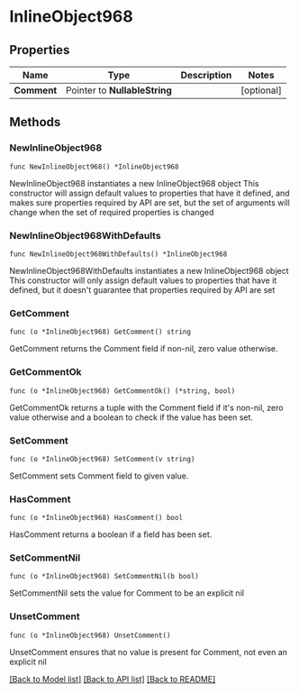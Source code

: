 # InlineObject968

## Properties

Name | Type | Description | Notes
------------ | ------------- | ------------- | -------------
**Comment** | Pointer to **NullableString** |  | [optional] 

## Methods

### NewInlineObject968

`func NewInlineObject968() *InlineObject968`

NewInlineObject968 instantiates a new InlineObject968 object
This constructor will assign default values to properties that have it defined,
and makes sure properties required by API are set, but the set of arguments
will change when the set of required properties is changed

### NewInlineObject968WithDefaults

`func NewInlineObject968WithDefaults() *InlineObject968`

NewInlineObject968WithDefaults instantiates a new InlineObject968 object
This constructor will only assign default values to properties that have it defined,
but it doesn't guarantee that properties required by API are set

### GetComment

`func (o *InlineObject968) GetComment() string`

GetComment returns the Comment field if non-nil, zero value otherwise.

### GetCommentOk

`func (o *InlineObject968) GetCommentOk() (*string, bool)`

GetCommentOk returns a tuple with the Comment field if it's non-nil, zero value otherwise
and a boolean to check if the value has been set.

### SetComment

`func (o *InlineObject968) SetComment(v string)`

SetComment sets Comment field to given value.

### HasComment

`func (o *InlineObject968) HasComment() bool`

HasComment returns a boolean if a field has been set.

### SetCommentNil

`func (o *InlineObject968) SetCommentNil(b bool)`

 SetCommentNil sets the value for Comment to be an explicit nil

### UnsetComment
`func (o *InlineObject968) UnsetComment()`

UnsetComment ensures that no value is present for Comment, not even an explicit nil

[[Back to Model list]](../README.md#documentation-for-models) [[Back to API list]](../README.md#documentation-for-api-endpoints) [[Back to README]](../README.md)


